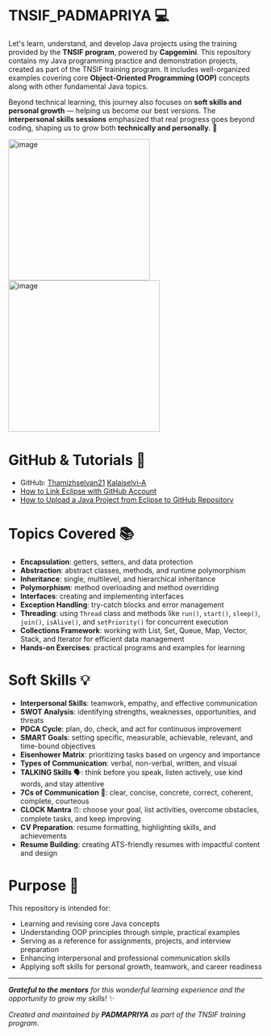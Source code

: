 # TNSIF_PADMAPRIYA 💻

Let's learn, understand, and develop Java projects using the training provided by the **TNSIF program**, powered by **Capgemini**. This repository contains my Java programming practice and demonstration projects, created as part of the TNSIF training program. It includes well-organized examples covering core **Object-Oriented Programming (OOP)** concepts along with other fundamental Java topics.

Beyond technical learning, this journey also focuses on **soft skills and personal growth** — helping us become our best versions. The **interpersonal skills sessions** emphasized that real progress goes beyond coding, shaping us to grow both **technically and personally**. 🌟  


<img width="280" height="280" alt="image" src="https://github.com/user-attachments/assets/02da1374-8f25-4419-9708-c22a2238967c" />          <img width="300" height="300" alt="image" src="https://encrypted-tbn0.gstatic.com/images?q=tbn:ANd9GcRMo9e26ySHpwRW79sYf-z1KXQd8O5rqXb0UNvIXmbYauDI310t5tRvG3ijkVsx-jx8aaY&usqp=CAU" />



# GitHub & Tutorials 🔗

- GitHub: [Thamizhselvan21](https://github.com/Thamizhselvan21/C2TC_CoreJavaPrograms.git) [Kalaiselvi-A](https://github.com/Kalaiselvi-A/CoreJavaCourse)
- [How to Link Eclipse with GitHub Account](https://youtu.be/0G4iwZ3qw0s?si=sdSdIH9tmUSGHKwu)  
- [How to Upload a Java Project from Eclipse to GitHub Repository](https://youtu.be/TysKmwGjxlQ?si=fhrL0WfOXvX68-pk)  

# Topics Covered 📚

- **Encapsulation**: getters, setters, and data protection  
- **Abstraction**: abstract classes, methods, and runtime polymorphism  
- **Inheritance**: single, multilevel, and hierarchical inheritance  
- **Polymorphism**: method overloading and method overriding  
- **Interfaces**: creating and implementing interfaces  
- **Exception Handling**: try-catch blocks and error management  
- **Threading**: using `Thread` class and methods like `run()`, `start()`, `sleep()`, `join()`, `isAlive()`, and `setPriority()` for concurrent execution
- **Collections Framework**: working with List, Set, Queue, Map, Vector, Stack, and Iterator for efficient data management    
- **Hands-on Exercises**: practical programs and examples for learning

# Soft Skills 💡  

- **Interpersonal Skills**: teamwork, empathy, and effective communication  
- **SWOT Analysis**: identifying strengths, weaknesses, opportunities, and threats  
- **PDCA Cycle**: plan, do, check, and act for continuous improvement  
- **SMART Goals**: setting specific, measurable, achievable, relevant, and time-bound objectives  
- **Eisenhower Matrix**: prioritizing tasks based on urgency and importance  
- **Types of Communication**: verbal, non-verbal, written, and visual  
- **TALKING Skills** 🗣️: think before you speak, listen actively, use kind words, and stay attentive    
- **7Cs of Communication** 💬: clear, concise, concrete, correct, coherent, complete, courteous  
- **CLOCK Mantra** ⏰: choose your goal, list activities, overcome obstacles, complete tasks, and keep improving  
- **CV Preparation**: resume formatting, highlighting skills, and achievements  
- **Resume Building**: creating ATS-friendly resumes with impactful content and design  
 

# Purpose 🎯

This repository is intended for:  

- Learning and revising core Java concepts  
- Understanding OOP principles through simple, practical examples  
- Serving as a reference for assignments, projects, and interview preparation
- Enhancing interpersonal and professional communication skills  
- Applying soft skills for personal growth, teamwork, and career readiness 




---


***Grateful to the mentors** for this wonderful learning experience and the opportunity to grow my skills!* ✨


*Created and maintained by **PADMAPRIYA** as part of the TNSIF training program.*

